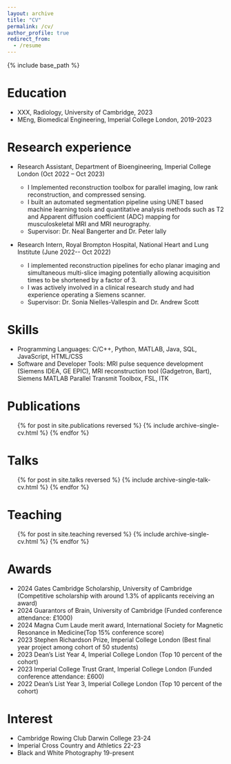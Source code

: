 ```yaml
---
layout: archive
title: "CV"
permalink: /cv/
author_profile: true
redirect_from:
  - /resume
---
```


{% include base_path %}

Education
======
* XXX, Radiology, University of Cambridge, 2023
* MEng, Biomedical Engineering, Imperial College London, 2019-2023

Research experience
======
* Research Assistant, Department of Bioengineering, Imperial College London (Oct 2022 – Oct 2023)
  * I Implemented reconstruction toolbox for parallel imaging, low rank reconstruction, and compressed sensing.
  * I built an automated segmentation pipeline using UNET based machine learning tools and quantitative analysis methods such as T2 and Apparent diffusion coefficient (ADC) mapping for musculoskeletal MRI and MRI neurography.
  * Supervisor: Dr. Neal Bangerter and Dr. Peter lally 

* Research Intern, Royal Brompton Hospital, National Heart and Lung Institute (June 2022-- Oct 2022)
  * I implemented reconstruction pipelines for echo planar imaging and simultaneous multi-slice imaging potentially allowing acquisition times to be shortened by a factor of 3.
  * I was actively involved in a clinical research study and had experience operating a Siemens scanner. 
  * Supervisor: Dr. Sonia Nielles-Vallespin and Dr. Andrew Scott

Skills
======
* Programming Languages: C/C++, Python, MATLAB, Java, SQL, JavaScript, HTML/CSS
* Software and Developer Tools: MRI pulse sequence development (Siemens IDEA, GE EPIC), MRI reconstruction tool (Gadgetron, Bart), Siemens MATLAB Parallel Transmit Toolbox, FSL, ITK


Publications
======
  <ul>{% for post in site.publications reversed %}
    {% include archive-single-cv.html %}
  {% endfor %}</ul>
  
Talks
======
  <ul>{% for post in site.talks reversed %}
    {% include archive-single-talk-cv.html  %}
  {% endfor %}</ul>
  
Teaching
======
  <ul>{% for post in site.teaching reversed %}
    {% include archive-single-cv.html %}
  {% endfor %}</ul>
  

Awards
======

* 2024 Gates Cambridge Scholarship, University of Cambridge (Competitive scholarship with around 1.3% of applicants receiving an award)
* 2024 Guarantors of Brain, University of Cambridge (Funded conference attendance: £1000) 
* 2024 Magna Cum Laude merit award, International Society for Magnetic Resonance in Medicine(Top 15% conference score)
* 2023 Stephen Richardson Prize, Imperial College London (Best final year project among cohort of 50 students)
* 2023 Dean’s List Year 4, Imperial College London (Top 10 percent of the cohort) 
* 2023 Imperial College Trust Grant, Imperial College London (Funded conference attendance: £600) 
* 2022 Dean’s List Year 3, Imperial College London (Top 10 percent of the cohort) 


Interest
======

* Cambridge Rowing Club Darwin College 23-24
* Imperial Cross Country and Athletics 22-23
* Black and White Photography 19-present

